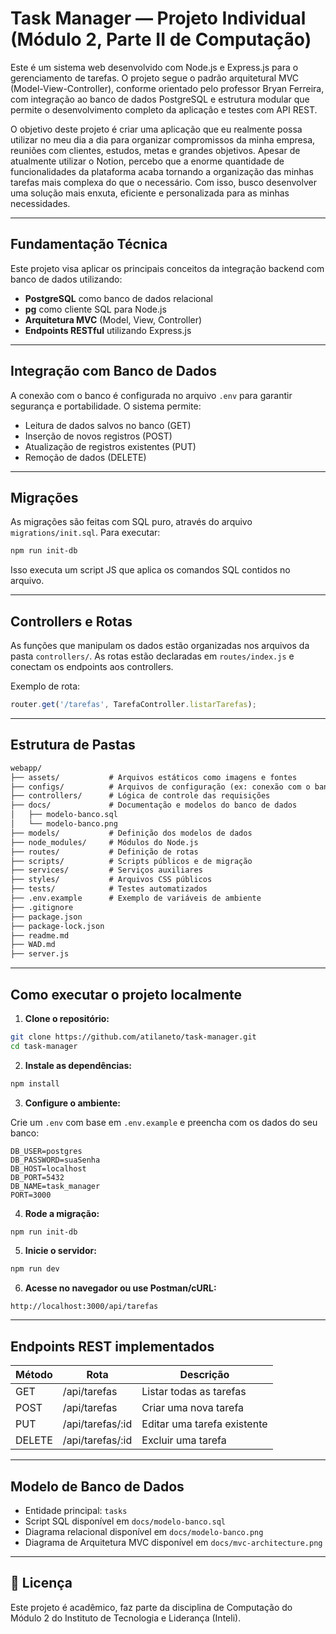 # Task Manager — Projeto Individual (Módulo 2, Parte II de Computação)

Este é um sistema web desenvolvido com Node.js e Express.js para o gerenciamento de tarefas. O projeto segue o padrão arquitetural MVC (Model-View-Controller), conforme orientado pelo professor Bryan Ferreira, com integração ao banco de dados PostgreSQL e estrutura modular que permite o desenvolvimento completo da aplicação e testes com API REST.

O objetivo deste projeto é criar uma aplicação que eu realmente possa utilizar no meu dia a dia para organizar compromissos da minha empresa, reuniões com clientes, estudos, metas e grandes objetivos. Apesar de atualmente utilizar o Notion, percebo que a enorme quantidade de funcionalidades da plataforma acaba tornando a organização das minhas tarefas mais complexa do que o necessário. Com isso, busco desenvolver uma solução mais enxuta, eficiente e personalizada para as minhas necessidades.

---

## Fundamentação Técnica

Este projeto visa aplicar os principais conceitos da integração backend com banco de dados utilizando:

- **PostgreSQL** como banco de dados relacional
- **pg** como cliente SQL para Node.js
- **Arquitetura MVC** (Model, View, Controller)
- **Endpoints RESTful** utilizando Express.js

---

## Integração com Banco de Dados

A conexão com o banco é configurada no arquivo `.env` para garantir segurança e portabilidade. O sistema permite:

- Leitura de dados salvos no banco (GET)
- Inserção de novos registros (POST)
- Atualização de registros existentes (PUT)
- Remoção de dados (DELETE)

---

## Migrações

As migrações são feitas com SQL puro, através do arquivo `migrations/init.sql`. Para executar:

```bash
npm run init-db
````

Isso executa um script JS que aplica os comandos SQL contidos no arquivo.

---

## Controllers e Rotas

As funções que manipulam os dados estão organizadas nos arquivos da pasta `controllers/`. As rotas estão declaradas em `routes/index.js` e conectam os endpoints aos controllers.

Exemplo de rota:

```js
router.get('/tarefas', TarefaController.listarTarefas);
```

---

## Estrutura de Pastas

```markdown
webapp/
├── assets/           # Arquivos estáticos como imagens e fontes
├── configs/          # Arquivos de configuração (ex: conexão com o banco)
├── controllers/      # Lógica de controle das requisições
├── docs/             # Documentação e modelos do banco de dados
│   ├── modelo-banco.sql
│   └── modelo-banco.png
├── models/           # Definição dos modelos de dados
├── node_modules/     # Módulos do Node.js
├── routes/           # Definição de rotas
├── scripts/          # Scripts públicos e de migração
├── services/         # Serviços auxiliares
├── styles/           # Arquivos CSS públicos
├── tests/            # Testes automatizados
├── .env.example      # Exemplo de variáveis de ambiente
├── .gitignore
├── package.json
├── package-lock.json
├── readme.md
├── WAD.md
├── server.js
```

---

## Como executar o projeto localmente

1. **Clone o repositório:**

```bash
git clone https://github.com/atilaneto/task-manager.git
cd task-manager
```

2. **Instale as dependências:**

```bash
npm install
```

3. **Configure o ambiente:**

Crie um `.env` com base em `.env.example` e preencha com os dados do seu banco:

```env
DB_USER=postgres
DB_PASSWORD=suaSenha
DB_HOST=localhost
DB_PORT=5432
DB_NAME=task_manager
PORT=3000
```

4. **Rode a migração:**

```bash
npm run init-db
```

5. **Inicie o servidor:**

```bash
npm run dev
```

6. **Acesse no navegador ou use Postman/cURL:**

```
http://localhost:3000/api/tarefas
```

---

## Endpoints REST implementados

| Método | Rota              | Descrição                   |
| ------ | ----------------- | --------------------------- |
| GET    | /api/tarefas      | Listar todas as tarefas     |
| POST   | /api/tarefas      | Criar uma nova tarefa       |
| PUT    | /api/tarefas/\:id | Editar uma tarefa existente |
| DELETE | /api/tarefas/\:id | Excluir uma tarefa          |

---

## Modelo de Banco de Dados

* Entidade principal: `tasks`
* Script SQL disponível em `docs/modelo-banco.sql`
* Diagrama relacional disponível em `docs/modelo-banco.png`
* Diagrama de Arquitetura MVC disponível em `docs/mvc-architecture.png`
---


## 🧾 Licença

Este projeto é acadêmico, faz parte da disciplina de Computação do Módulo 2 do Instituto de Tecnologia e Liderança (Inteli).